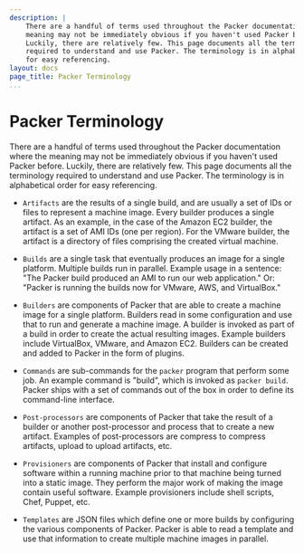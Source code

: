 ```yaml
---
description: |
    There are a handful of terms used throughout the Packer documentation where the
    meaning may not be immediately obvious if you haven't used Packer before.
    Luckily, there are relatively few. This page documents all the terminology
    required to understand and use Packer. The terminology is in alphabetical order
    for easy referencing.
layout: docs
page_title: Packer Terminology
...
```


# Packer Terminology

There are a handful of terms used throughout the Packer documentation where the
meaning may not be immediately obvious if you haven't used Packer before.
Luckily, there are relatively few. This page documents all the terminology
required to understand and use Packer. The terminology is in alphabetical order
for easy referencing.

-   `Artifacts` are the results of a single build, and are usually a set of IDs
    or files to represent a machine image. Every builder produces a
    single artifact. As an example, in the case of the Amazon EC2 builder, the
    artifact is a set of AMI IDs (one per region). For the VMware builder, the
    artifact is a directory of files comprising the created virtual machine.

-   `Builds` are a single task that eventually produces an image for a
    single platform. Multiple builds run in parallel. Example usage in a
    sentence: "The Packer build produced an AMI to run our web application." Or:
    "Packer is running the builds now for VMware, AWS, and VirtualBox."

-   `Builders` are components of Packer that are able to create a machine image
    for a single platform. Builders read in some configuration and use that to
    run and generate a machine image. A builder is invoked as part of a build in
    order to create the actual resulting images. Example builders include
    VirtualBox, VMware, and Amazon EC2. Builders can be created and added to
    Packer in the form of plugins.

-   `Commands` are sub-commands for the `packer` program that perform some job.
    An example command is "build", which is invoked as `packer build`. Packer
    ships with a set of commands out of the box in order to define its
    command-line interface.

-   `Post-processors` are components of Packer that take the result of a builder
    or another post-processor and process that to create a new artifact.
    Examples of post-processors are compress to compress artifacts, upload to
    upload artifacts, etc.

-   `Provisioners` are components of Packer that install and configure software
    within a running machine prior to that machine being turned into a
    static image. They perform the major work of making the image contain
    useful software. Example provisioners include shell scripts, Chef,
    Puppet, etc.

-   `Templates` are JSON files which define one or more builds by configuring
    the various components of Packer. Packer is able to read a template and use
    that information to create multiple machine images in parallel.

